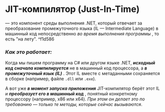 # **JIT-компилятор (Just-In-Time)** 
— это компонент среды выполнения .NET, который отвечает за преобразование промежуточного языка (IL — Intermediate Language) в машинный код непосредственно *во время выполнения программы* , то есть "на лету". ^f1d586

### *Как это работает:*
Когда мы пишем программу на C# или другом языке .NET, ***исходный код сначала компилируется*** не в машинный код процессора, а ***в промежуточный язык (IL)*** . Этот IL вместе с метаданными сохраняется в сборке (например, файле `.dll` или `.exe`).

А вот уже ***в момент запуска приложения*** JIT-компилятор берёт этот IL и ***преобразует его в машинный код*** , понятный конкретному процессору (например, x86 или x64). *При этом он делает это по требованию — только те методы, которые сейчас вызываются*.